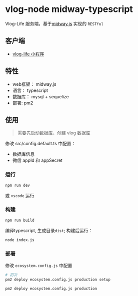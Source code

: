 # vlog-node midway-typescript

Vlog-Life 服务端，基于[midway.js](https://midwayjs.org/midway/) 实现的 `RESTful`

## 客户端

- [vlog-life 小程序](https://github.com/jigang-duan/vlog-life)

## 特性

- web框架： midway.js
- 语言： typescript
- 数据库： mysql + sequelize
- 部署: pm2

## 使用

> 需要先启动数据库，创建 vlog 数据库 

修改 src/config.default.ts 中配置：

- 数据库信息
- 微信 appId 和 appSecret

### 运行

```bash
npm run dev
```

或 `vscode` 运行

### 构建

```bash
npm run build
```

编译typescript, 生成目录`dist`;
构建后运行：

```bash
node index.js
```

### 部署

修改 `ecosystem.config.js` 中配置

```bash
# 初次
pm2 deploy ecosystem.config.js production setup
```

```bash
pm2 deploy ecosystem.config.js production
```
